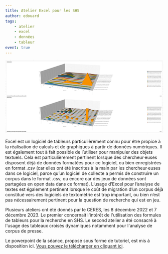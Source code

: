 ```yaml
---
title: Atelier Excel pour les SHS
author: edouard
tags:
    - atelier 
    - excel
    - données
    - tableur
event: true
---
```


![](excel.png)

Excel est un logiciel de tableurs particulièrement connu pour être propice à la réalisation de calculs et de graphiques à partir de données numériques. Il est également tout à fait possible de l’utiliser pour manipuler des objets textuels. Cela est particulièrement pertinent lorsque des chercheur·euses disposent déjà de données formatées pour ce logiciel, ou bien enregistrées en format .csv (car elles ont été inscrites à la main par les chercheur·euses dans ce logiciel, parce qu’un logiciel de collecte a permis de construire un corpus dans le format .csv, ou encore car des jeux de données sont partagées en open data dans ce format). L’usage d’Excel pour l’analyse de textes est également pertinent lorsque le coût de migration d’un corpus déjà constitué vers des logiciels de textométrie est trop important, ou bien n’est pas nécessairement pertinent pour la question de recherche qui est en jeu.

Plusieurs ateliers ont été donnés par le CERES, les 8 décembre 2022 et 7 décembre 2023. Le premier concernait l'intérêt de l'utilisation des formules de tableurs pour la recherche en SHS. Le second atelier a été consacré à l'usage des tableaux croisés dynamiques notamment pour l'analyse de corpus de presse.

Le powerpoint de la séance, proposé sous forme de tutoriel, est mis à disposition ici. [Vous pouvez le télécharger en cliquant ici](https://ceres.sorbonne-universite.fr/fb468315ce51f952cae4806afe5d2514/Atelier_Ceres_Excel.pdf).